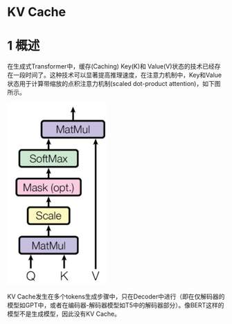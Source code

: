 # KV Cache

# 1 概述
在生成式Transformer中，缓存(Caching) Key(K)和 Value(V)状态的技术已经存在一段时间了。这种技术可以显著提高推理速度，在注意力机制中，Key和Value状态用于计算带缩放的点积注意力机制(scaled dot-product attention)，如下图所示。

![figure1](images/kv-cache-figure0.jpg)

KV Cache发生在多个tokens生成步骤中，只在Decoder中进行（即在仅解码器的模型如GPT中，或者在编码器-解码器模型如T5中的解码器部分）。像BERT这样的模型不是生成模型，因此没有KV Cache。<br>



